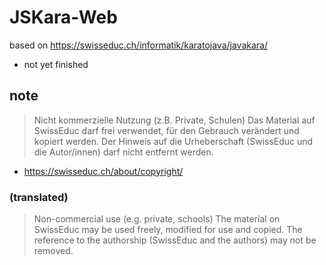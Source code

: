 # JSKara-Web

based on https://swisseduc.ch/informatik/karatojava/javakara/

+ not yet finished

## note

> Nicht kommerzielle Nutzung (z.B. Private, Schulen)
> Das Material auf SwissEduc darf frei verwendet, für den Gebrauch verändert und kopiert werden. Der Hinweis auf die Urheberschaft (SwissEduc und die Autor/innen) darf nicht entfernt werden. 
- https://swisseduc.ch/about/copyright/

### (translated)
> Non-commercial use (e.g. private, schools)
> The material on SwissEduc may be used freely, modified for use and copied. The reference to the authorship (SwissEduc and the authors) may not be removed.